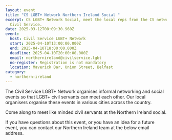 ```yaml
---
layout: event
title: "CS LGBT+ Network Northern Ireland Social "
excerpt: CS LGBT+ Network Social, meet the local reps from the CS network and NI
  Civil Service.
date: 2025-03-12T08:09:30.960Z
event:
  host: Civil Service LGBT+ Network
  start: 2025-04-10T13:00:00.000Z
  end: 2025-04-10T18:00:00.000Z
  deadline: 2025-04-10T20:00:00.000Z
  email: northernireland@civilservice.lgbt
  no-register: Registration is not mandatory
  location: Maverick Bar, Union Street, Belfast
category:
  - northern-ireland
---
```

The Civil Service LGBT+ Network organises informal networking and social events so that LGBT+ civil servants can meet each other. Our local organisers organise these events in various cities across the country.

Come along to meet like minded civil servants at the Northern Ireland social.

If you have questions about this event, or you have an idea for a future event, you can contact our Northern Ireland team at the below email address.